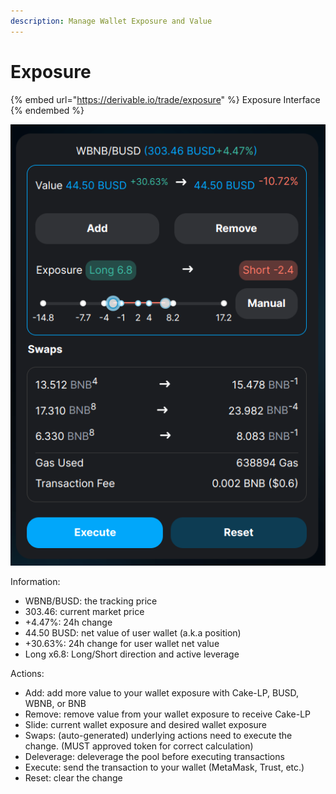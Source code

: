 ```yaml
---
description: Manage Wallet Exposure and Value
---
```


# Exposure

{% embed url="https://derivable.io/trade/exposure" %}
Exposure Interface
{% endembed %}

![](<../.gitbook/assets/image (3).png>)

Information:

* WBNB/BUSD: the tracking price
* 303.46: current market price
* \+4.47%: 24h change
* 44.50 BUSD: net value of user wallet (a.k.a position)
* \+30.63%: 24h change for user wallet net value
* Long x6.8: Long/Short direction and active leverage

Actions:

* Add: add more value to your wallet exposure with Cake-LP, BUSD, WBNB, or BNB
* Remove: remove value from your wallet exposure to receive Cake-LP
* Slide: current wallet exposure and desired wallet exposure
* Swaps: (auto-generated) underlying actions need to execute the change. (MUST approved token for correct calculation)
* Deleverage: deleverage the pool before executing transactions
* Execute: send the transaction to your wallet (MetaMask, Trust, etc.)
* Reset: clear the change
